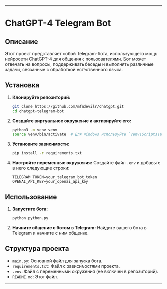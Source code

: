 
---

# ChatGPT-4 Telegram Bot

## Описание

Этот проект представляет собой Telegram-бота, использующего мощь нейросети ChatGPT-4 для общения с пользователями. Бот может отвечать на вопросы, поддерживать беседы и выполнять различные задачи, связанные с обработкой естественного языка.

## Установка

1. **Клонируйте репозиторий:**
    ```bash
    git clone https://github.com/mfndevilr/chatgpt.git
    cd chatgpt-telegram-bot
    ```

2. **Создайте виртуальное окружение и активируйте его:**
    ```bash
    python3 -m venv venv
    source venv/bin/activate  # Для Windows используйте `venv\Scripts\activate`
    ```

3. **Установите зависимости:**
    ```bash
    pip install -r requirements.txt
    ```

4. **Настройте переменные окружения:**
    Создайте файл `.env` и добавьте в него следующие строки:
    ```env
    TELEGRAM_TOKEN=your_telegram_bot_token
    OPENAI_API_KEY=your_openai_api_key
    ```

## Использование

1. **Запустите бота:**
    ```bash
    python python.py
    ```

2. **Начните общение с ботом в Telegram:**
    Найдите вашего бота в Telegram и начните с ним общение.

## Структура проекта

- `main.py`: Основной файл для запуска бота.
- `requirements.txt`: Файл с зависимостями проекта.
- `.env`: Файл с переменными окружения (не включен в репозиторий).
- `README.md`: Этот файл.

---

